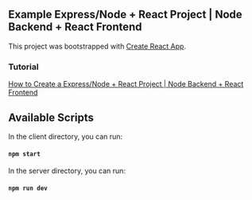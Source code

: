 ## Example  Express/Node + React Project | Node Backend + React Frontend

This project was bootstrapped with [Create React App](https://github.com/facebook/create-react-app).

### Tutorial 
[How to Create a Express/Node + React Project | Node Backend + React Frontend](https://youtu.be/w3vs4a03y3I?si=QuSukT3HxZlabsqa)

## Available Scripts

In the client directory, you can run:
#### `npm start`

In the server directory, you can run:
#### `npm run dev`


